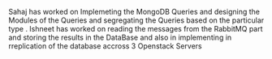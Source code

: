 Sahaj has worked on Implemeting the MongoDB Queries and designing the Modules of the Queries and segregating the Queries based on the particular type .
Ishneet has worked on reading the messages from the RabbitMQ part and storing the results in the DataBase and also in implementing in rreplication of the database accross 3 Openstack Servers
